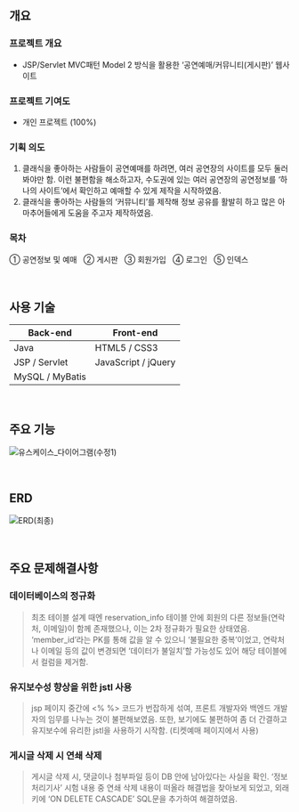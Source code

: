 ## 개요
### 프로젝트 개요
- JSP/Servlet MVC패턴 Model 2 방식을 활용한 ‘공연예매/커뮤니티(게시판)’ 웹사이트
### 프로젝트 기여도
- 개인 프로젝트 (100%)
### 기획 의도
1. 클래식을 좋아하는 사람들이 공연예매를 하려면, 여러 공연장의 사이트를 모두 둘러봐야만 함. 이런 불편함을 해소하고자, 수도권에 있는 여러 공연장의 공연정보를 ‘하나의 사이트’에서 확인하고 예매할 수 있게 제작을 시작하였음.
2. 클래식을 좋아하는 사람들의 ‘커뮤니티’를 제작해 정보 공유를 활발히 하고 많은 아마추어들에게 도움을 주고자 제작하였음. 
### 목차
① 공연정보 및 예매 &nbsp;  ② 게시판 &nbsp;  ③ 회원가입 &nbsp;  ④ 로그인 &nbsp;  ⑤ 인덱스

<br>

## 사용 기술
| Back-end | Front-end |
| -------  | --------  |
| Java | HTML5 / CSS3 |
| JSP / Servlet | JavaScript / jQuery |
| MySQL / MyBatis |

<br>

## 주요 기능
![유스케이스_다이어그램(수정1)](https://user-images.githubusercontent.com/76400287/132118016-ffd757ee-6d41-40d5-9e71-4e3fbc524c12.png)

<br>

## ERD
![ERD(최종)](https://user-images.githubusercontent.com/76400287/132118018-13b8434e-f12d-474e-b4c2-8a03a3316425.png)

<br>

## 주요 문제해결사항
### 데이터베이스의 정규화
> 최초 테이블 설계 때엔 reservation_info 테이블 안에 회원의 다른 정보들(연락처, 이메일)이 함께 존재했으나, 이는 2차 정규화가 필요한 상태였음.
 ‘member_id’라는 PK를 통해 값을 알 수 있으니 ‘불필요한 중복’이었고, 연락처나 이메일 등의 값이 변경되면 ‘데이터가 불일치’할 가능성도 있어 해당 테이블에서 컬럼을 제거함.

### 유지보수성 향상을 위한 jstl 사용
> jsp 페이지 중간에 <% %> 코드가 번잡하게 섞여, 프론트 개발자와 백엔드 개발자의 임무를 나누는 것이 불편해보였음. 또한, 보기에도 불편하여 좀 더 간결하고 유지보수에 유리한 jstl을 사용하기 시작함. (티켓예매 페이지에서 사용)

### 게시글 삭제 시 연쇄 삭제
> 게시글 삭제 시, 댓글이나 첨부파일 등이 DB 안에 남아있다는 사실을 확인. ‘정보처리기사’ 시험 내용 중 연쇄 삭제 내용이 떠올라 해결법을 찾아보게 되었고, 외래키에 ‘ON DELETE CASCADE’ SQL문을 추가하여 해결하였음.
